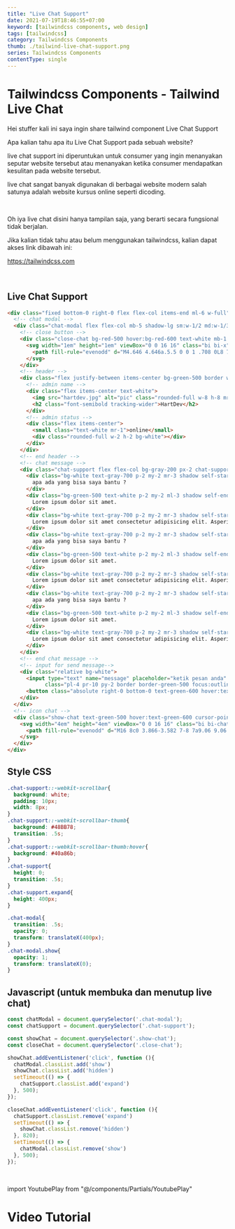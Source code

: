 ```yaml
---
title: "Live Chat Support"
date: 2021-07-19T18:46:55+07:00
keyword: [tailwindcss components, web design]
tags: [tailwindcss]
category: Tailwindcss Components
thumb: ./tailwind-live-chat-support.png
series: Tailwindcss Components
contentType: single
---
```


# Tailwindcss Components - Tailwind Live Chat

Hei stuffer kali ini saya ingin share tailwind component Live Chat Support

Apa kalian tahu apa itu Live Chat Support pada sebuah website?

live chat support ini diperuntukan untuk consumer yang ingin menanyakan seputar website tersebut atau menanyakan ketika consumer mendapatkan kesulitan pada website tersebut.

live chat sangat banyak digunakan di berbagai website modern salah satunya adalah website kursus online seperti dicoding.

<br/>

Oh iya live chat disini hanya tampilan saja, yang berarti secara fungsional tidak berjalan.



Jika kalian tidak tahu atau belum menggunakan tailwindcss, kalian dapat akses link dibawah ini:

https://tailwindcss.com

<br/>

## Live Chat Support
```html
<div class="fixed bottom-0 right-0 flex flex-col items-end ml-6 w-full">
  <!-- chat modal -->
  <div class="chat-modal flex flex-col mb-5 shadow-lg sm:w-1/2 md:w-1/3 lg:w-1/4 bg-white mx-2 md:mx-0 md:mr-5">
    <!-- close button -->
    <div class="close-chat bg-red-500 hover:bg-red-600 text-white mb-1 w-10 flex justify-center items-center px-2 py-1 rounded self-end cursor-pointer">
      <svg width="1em" height="1em" viewBox="0 0 16 16" class="bi bi-x" fill="currentColor" xmlns="http://www.w3.org/2000/svg">
        <path fill-rule="evenodd" d="M4.646 4.646a.5.5 0 0 1 .708 0L8 7.293l2.646-2.647a.5.5 0 0 1 .708.708L8.707 8l2.647 2.646a.5.5 0 0 1-.708.708L8 8.707l-2.646 2.647a.5.5 0 0 1-.708-.708L7.293 8 4.646 5.354a.5.5 0 0 1 0-.708z"/>
      </svg>
    </div>
    <!-- header -->
    <div class="flex justify-between items-center bg-green-500 border w-full p-2">
      <!-- admin name -->
      <div class="flex items-center text-white">
        <img src="hartdev.jpg" alt="pic" class="rounded-full w-8 h-8 mr-1">
        <h2 class="font-semibold tracking-wider">HartDev</h2>
      </div>
      <!-- admin status -->
      <div class="flex items-center">
        <small class="text-white mr-1">online</small>
        <div class="rounded-full w-2 h-2 bg-white"></div>
      </div>
    </div>
    <!-- end header -->
    <!-- chat message -->
    <div class="chat-support flex flex-col bg-gray-200 px-2 chat-support overflow-auto">
      <div class="bg-white text-gray-700 p-2 my-2 mr-3 shadow self-start rounded-r-lg rounded-b-lg">
        apa ada yang bisa saya bantu ?
      </div>
      <div class="bg-green-500 text-white p-2 my-2 ml-3 shadow self-end rounded-l-lg rounded-b-lg">
        Lorem ipsum dolor sit amet.
      </div>
      <div class="bg-white text-gray-700 p-2 my-2 mr-3 shadow self-start rounded-r-lg rounded-b-lg">
        Lorem ipsum dolor sit amet consectetur adipisicing elit. Asperiores quo quia corporis est. Nisi, natus.
      </div>
      <div class="bg-white text-gray-700 p-2 my-2 mr-3 shadow self-start rounded-r-lg rounded-b-lg">
        apa ada yang bisa saya bantu ?
      </div>
      <div class="bg-green-500 text-white p-2 my-2 ml-3 shadow self-end rounded-l-lg rounded-b-lg">
        Lorem ipsum dolor sit amet.
      </div>
      <div class="bg-white text-gray-700 p-2 my-2 mr-3 shadow self-start rounded-r-lg rounded-b-lg">
        Lorem ipsum dolor sit amet consectetur adipisicing elit. Asperiores quo quia corporis est. Nisi, natus.
      </div>
      <div class="bg-white text-gray-700 p-2 my-2 mr-3 shadow self-start rounded-r-lg rounded-b-lg">
        apa ada yang bisa saya bantu ?
      </div>
      <div class="bg-green-500 text-white p-2 my-2 ml-3 shadow self-end rounded-l-lg rounded-b-lg">
        Lorem ipsum dolor sit amet.
      </div>
      <div class="bg-white text-gray-700 p-2 my-2 mr-3 shadow self-start rounded-r-lg rounded-b-lg">
        Lorem ipsum dolor sit amet consectetur adipisicing elit. Asperiores quo quia corporis est. Nisi, natus.
      </div>
    </div>
    <!-- end chat message -->
    <!-- input for send message-->
    <div class="relative bg-white">
      <input type="text" name="message" placeholder="ketik pesan anda"
            class="pl-4 pr-10 py-2 border border-green-500 focus:outline-none w-full">
      <button class="absolute right-0 bottom-0 text-green-600 hover:text-green-500 m-1 px-3 py-1">Send</button>
    </div>
  </div>
  <!-- icon chat -->
  <div class="show-chat text-green-500 hover:text-green-600 cursor-pointer mx-10 mb-6 mt-4">
    <svg width="4em" height="4em" viewBox="0 0 16 16" class="bi bi-chat-text-fill" fill="currentColor" xmlns="http://www.w3.org/2000/svg">
      <path fill-rule="evenodd" d="M16 8c0 3.866-3.582 7-8 7a9.06 9.06 0 0 1-2.347-.306c-.584.296-1.925.864-4.181 1.234-.2.032-.352-.176-.273-.362.354-.836.674-1.95.77-2.966C.744 11.37 0 9.76 0 8c0-3.866 3.582-7 8-7s8 3.134 8 7zM4.5 5a.5.5 0 0 0 0 1h7a.5.5 0 0 0 0-1h-7zm0 2.5a.5.5 0 0 0 0 1h7a.5.5 0 0 0 0-1h-7zm0 2.5a.5.5 0 0 0 0 1h4a.5.5 0 0 0 0-1h-4z"/>
    </svg>
  </div>
</div>
```

## Style CSS
```css
.chat-support::-webkit-scrollbar{
  background: white;
  padding: 10px;
  width: 8px;
}
.chat-support::-webkit-scrollbar-thumb{
  background: #48BB78;
  transition: .5s;
}
.chat-support::-webkit-scrollbar-thumb:hover{
  background: #40a86b;
}
.chat-support{
  height: 0;
  transition: .5s;
}
.chat-support.expand{
  height: 400px;
}

.chat-modal{
  transition: .5s;
  opacity: 0;
  transform: translateX(400px);
}
.chat-modal.show{
  opacity: 1;
  transform: translateX(0);
}
```

## Javascript (untuk membuka dan menutup live chat)
```javascript
const chatModal = document.querySelector('.chat-modal');
const chatSupport = document.querySelector('.chat-support');

const showChat = document.querySelector('.show-chat');
const closeChat = document.querySelector('.close-chat');

showChat.addEventListener('click', function (){
  chatModal.classList.add('show')
  showChat.classList.add('hidden')
  setTimeout(() => {
    chatSupport.classList.add('expand')
  }, 500);
});

closeChat.addEventListener('click', function (){
  chatSupport.classList.remove('expand')
  setTimeout(() => {
    showChat.classList.remove('hidden')
  }, 820);
  setTimeout(() => {
    chatModal.classList.remove('show')
  }, 500);
});
```

<br/>

import YoutubePlay from "@/components/Partials/YoutubePlay"

# Video Tutorial
<YoutubePlay id="UmLU5lLszn8"/>